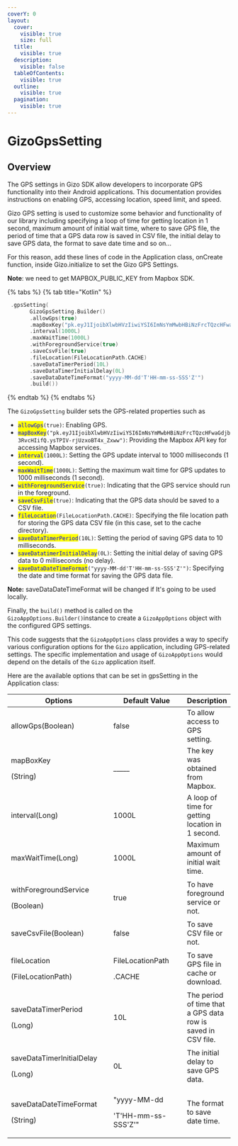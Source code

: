 ```yaml
---
coverY: 0
layout:
  cover:
    visible: true
    size: full
  title:
    visible: true
  description:
    visible: false
  tableOfContents:
    visible: true
  outline:
    visible: true
  pagination:
    visible: true
---
```


# GizoGpsSetting

## Overview

The GPS settings in Gizo SDK allow developers to incorporate GPS functionality into their Android applications. This documentation provides instructions on enabling GPS, accessing location, speed limit, and speed.

Gizo GPS setting is used to customize some behavior and functionality of our library including specifying a loop of time for getting location in 1 second, maximum amount of initial wait time, where to save GPS file, the period of time that a GPS data row is saved in CSV file, the initial delay to save GPS data, the format to save date time and so on...

For this reason, add these lines of code in the Application class, onCreate function, inside Gizo.initialize to set the Gizo GPS Settings.

**Note**: we need to get MAPBOX\_PUBLIC\_KEY from Mapbox SDK.

{% tabs %}
{% tab title="Kotlin" %}
```kts
 .gpsSetting(
       GizoGpsSetting.Builder()
       .allowGps(true)
       .mapBoxKey("pk.eyJ1IjoibXlwbHVzIiwiYSI6ImNsYmMwbHBiNzFrcTQzcHFwaGdjb3RvcHIifQ.ysTPIV-rjUzxoBT4x_Zxww")
       .interval(1000L)
       .maxWaitTime(1000L)
       .withForegroundService(true)
       .saveCsvFile(true)
       .fileLocation(FileLocationPath.CACHE)
       .saveDataTimerPeriod(10L)
       .saveDataTimerInitialDelay(0L)
       .saveDataDateTimeFormat("yyyy-MM-dd'T'HH-mm-ss-SSS'Z'")
       .build())
```
{% endtab %}
{% endtabs %}

The `GizoGpsSetting` builder sets the GPS-related properties such as

* <mark style="color:blue;">`allowGps`</mark>`(true)`: Enabling GPS.
* <mark style="color:blue;">`mapBoxKey`</mark>`("pk.eyJ1IjoibXlwbHVzIiwiYSI6ImNsYmMwbHBiNzFrcTQzcHFwaGdjb3RvcHIifQ.ysTPIV-rjUzxoBT4x_Zxww")`: Providing the Mapbox API key for accessing Mapbox services.
* <mark style="color:blue;">`interval`</mark>`(1000L)`: Setting the GPS update interval to 1000 milliseconds (1 second).
* <mark style="color:blue;">`maxWaitTime`</mark>`(1000L)`: Setting the maximum wait time for GPS updates to 1000 milliseconds (1 second).
* <mark style="color:blue;">`withForegroundService`</mark>`(true)`: Indicating that the GPS service should run in the foreground.
* <mark style="color:blue;">`saveCsvFile`</mark>`(true)`: Indicating that the GPS data should be saved to a CSV file.
* <mark style="color:blue;">`fileLocation`</mark>`(FileLocationPath.CACHE)`: Specifying the file location path for storing the GPS data CSV file (in this case, set to the cache directory).
* <mark style="color:blue;">`saveDataTimerPeriod`</mark>`(10L)`: Setting the period of saving GPS data to 10 milliseconds.
* <mark style="color:blue;">`saveDatatimerInitialDelay`</mark>`(0L)`: Setting the initial delay of saving GPS data to 0 milliseconds (no delay).
* <mark style="color:blue;">`saveDataDateTimeFormat`</mark>`("yyyy-MM-dd'T'HH-mm-ss-SSS'Z'")`: Specifying the date and time format for saving the GPS data file.

**Note:** saveDataDateTimeFormat will be changed if It's going to be used locally.&#x20;



Finally, the `build()` method is called on the `GizoAppOptions.Builder()`instance to create a `GizoAppOptions` object with the configured GPS settings.

This code suggests that the `GizoAppOptions` class provides a way to specify various configuration options for the `Gizo` application, including GPS-related settings. The specific implementation and usage of `GizoAppOptions` would depend on the details of the `Gizo` application itself.



&#x20;Here are the available options that can be set in gpsSetting in the Application class:

<table><thead><tr><th width="253.33333333333331">Options</th><th width="196">Default Value</th><th>Description</th></tr></thead><tbody><tr><td>allowGps(Boolean)</td><td>false</td><td>To allow access to GPS setting.</td></tr><tr><td><p>mapBoxKey</p><p>(String)</p></td><td>_____</td><td>The key was obtained from Mapbox.</td></tr><tr><td>interval(Long)</td><td>1000L</td><td>A loop of time for getting location in 1 second.</td></tr><tr><td>maxWaitTime(Long)</td><td>1000L</td><td>Maximum amount of initial wait time. </td></tr><tr><td><p>withForegroundService</p><p>(Boolean)</p></td><td>true</td><td>To have foreground service or not.</td></tr><tr><td>saveCsvFile(Boolean)</td><td>false</td><td>To save CSV file or not.</td></tr><tr><td><p>fileLocation</p><p>(FileLocationPath)</p></td><td><p>FileLocationPath</p><p>.CACHE</p></td><td>To save GPS file in cache or download.</td></tr><tr><td><p>saveDataTimerPeriod</p><p>(Long)</p></td><td>10L</td><td>The period of time that a GPS data row is saved in CSV file.</td></tr><tr><td><p>saveDataTimerInitialDelay</p><p>(Long)</p></td><td>0L</td><td>The initial delay to save GPS data.</td></tr><tr><td><p>saveDataDateTimeFormat</p><p>(String)</p></td><td><p>"yyyy-MM-dd</p><p>'T'HH-mm-ss-SSS'Z'"</p></td><td>The format to save date time.</td></tr></tbody></table>

&#x20;
